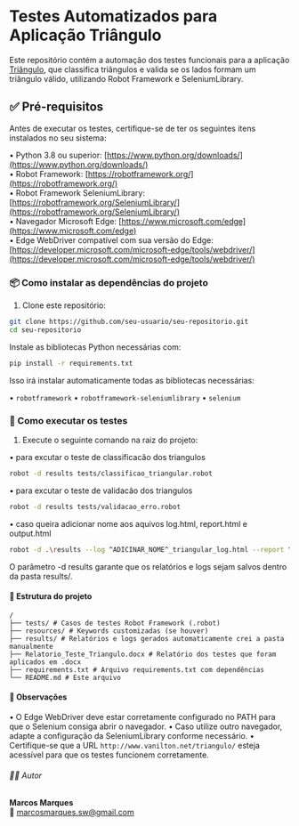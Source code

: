# Testes Automatizados para Aplicação Triângulo

Este repositório contém a automação dos testes funcionais para a aplicação [Triângulo](http://www.vanilton.net/triangulo/), que classifica triângulos e valida se os lados formam um triângulo válido, utilizando Robot Framework e SeleniumLibrary.

## ✅ Pré-requisitos

Antes de executar os testes, certifique-se de ter os seguintes itens instalados no seu sistema:

• Python 3.8 ou superior: [https://www.python.org/downloads/](https://www.python.org/downloads/)  
• Robot Framework: [https://robotframework.org/](https://robotframework.org/)  
• Robot Framework SeleniumLibrary: [https://robotframework.org/SeleniumLibrary/](https://robotframework.org/SeleniumLibrary/)  
• Navegador Microsoft Edge: [https://www.microsoft.com/edge](https://www.microsoft.com/edge)  
• Edge WebDriver compatível com sua versão do Edge: [https://developer.microsoft.com/microsoft-edge/tools/webdriver/](https://developer.microsoft.com/microsoft-edge/tools/webdriver/)

### 📦 Como instalar as dependências do projeto

1. Clone este repositório:

```bash
git clone https://github.com/seu-usuario/seu-repositorio.git
cd seu-repositorio
```

Instale as bibliotecas Python necessárias com:

```bash
pip install -r requirements.txt
```

Isso irá instalar automaticamente todas as bibliotecas necessárias:

• `robotframework`
• `robotframework-seleniumlibrary`
• `selenium`

### 🚀 Como executar os testes

1. Execute o seguinte comando na raiz do projeto:

• para excutar o teste de classificacão dos triangulos

```bash
robot -d results tests/classificao_triangular.robot
```

• para excutar o teste de validacão dos triangulos

```bash
robot -d results tests/validacao_erro.robot
```

• caso queira adicionar nome aos aquivos log.html, report.html e output.html

```bash
robot -d .\results --log ^ADICINAR_NOME^_triangular_log.html --report ^ADICINAR_NOME^_triangular_report.html --output ^ADICINAR_NOME^_triangular_output.xml .\testes\teste.robot
```

O parâmetro -d results garante que os relatórios e logs sejam salvos dentro da pasta results/.

#### 🧪 Estrutura do projeto

```
/
├── tests/ # Casos de testes Robot Framework (.robot)
├── resources/ # Keywords customizadas (se houver)
├── results/ # Relatórios e logs gerados automaticamente crei a pasta manualmente
├── Relatorio_Teste_Triangulo.docx # Relatório dos testes que foram aplicados em .docx
├── requirements.txt # Arquivo requirements.txt com dependências
└── README.md # Este arquivo
```

#### 📁 Observações

• O Edge WebDriver deve estar corretamente configurado no PATH para que o Selenium consiga abrir o navegador.
• Caso utilize outro navegador, adapte a configuração da SeleniumLibrary conforme necessário.
• Certifique-se que a URL `http://www.vanilton.net/triangulo/` esteja acessível para que os testes funcionem corretamente.

###### 🧑‍💻 Autor

**Marcos Marques**  
📧 marcosmarques.sw@gmail.com
